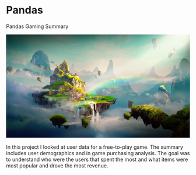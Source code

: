 # Pandas
Pandas Gaming Summary

![Game](Resources/Fantasy.png)

In this project I looked at user data for a free-to-play game.  The summary includes user demographics and in game purchasing analysis.  The goal was to understand who were the users that spent the most and what items were most popular and drove the most revenue.
